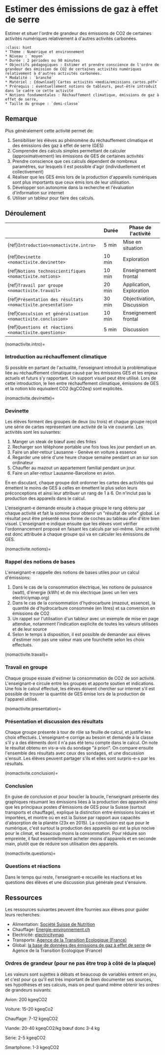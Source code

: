 # Estimer des émissions de gaz à effet de serre


Estimer et situer l'ordre de grandeur des émissions de CO2 de certaines
activités numériques relativement à d'autres activités carbonées. 



```{admonition} Estimer des émissions de gaz à effet de serre
:class: hint
* Thème : Numérique et environnement
* Niveau : `moyen`
* Durée : 2 périodes ou 90 minutes
* Objectifs pédagogiques : Estimer et prendre conscience de l'ordre de grandeur des émission de CO2 de certaines activités numériques relativement à d'autres activités carbonées. 
* Modalité : `branché`
* Matériel : {download}`Cartes activités <media/emissions_cartes.pdf>`
* Prérequis : éventuellement notions de tableurs, peut-être introduit dans le cadre ce cette activité
* Notions fondamentales : Réchauffement climatique, émissions de gaz à effet de serre, 
* Taille du groupe : `demi-classe`

```

## Remarque

Plus généralement cette activité permet de:
1. Sensibiliser les élèves au phénomène du réchauffement climatique et des émissions des gaz à effet de serre (GES)
1. Comprendre des calculs simples permettant de calculer (approximativement) les émissions de GES de certaines activités
1. Prendre conscience que ces calculs dépendent de nombreux paramètres, sur lesquels il est possible d'agir (individuellement et collectivement)
1. Réaliser que les GES émis lors de la production d'appareils numériques sont plus importants que ceux émis lors de leur utilisation. 
1. Développer son autonomie dans la recherche et l'évaluation d'information sur internet
1. Utiliser un tableur pour faire des calculs.


## Déroulement

|                                       | Durée  | Phase de l'activité   | 
|---------------------------------------|------ |---------------------|
| {ref}`Introduction<nomactivite.intro>`| 5 min  | Mise en situation |
| {ref}`Devinette <nomactivite.devinette>`| 10 min  | Exploration|
| {ref}`Notions technoscientifiques <nomactivite.notions>`| 10 min   | Enseignement frontal        |
| {ref}`Travail par groupe <nomactivite.travail>`   | 20 min   | Application, Exploration |
| {ref}`Présentation des résultats <nomactivite.presentation>`   | 30 min   | Objectivation, Discussion |
| {ref}`Conculsion et généralisation <nomactivite.conclusion>`   | 10 min   | Enseignement frontal |
| {ref}`Questions et réactions <nomactivite.questions>`   | 5 min   | Discussion |

(nomactivite.intro)=
### Introduction au réchauffement climatique

Si possible en partant de l'actualité, l'enseignant introduit la problématique liée au réchauffement climatique
causé par les émissions GES et les enjeux actuels et futurs s'y rapportant. Un support visuel peut être utilisé.
Lors de cette introduction, le lien entre réchauffement climatique, émissions de GES et la notion kilo equivalent CO2 (kgCO2eq) sont explicités. 

(nomactivite.devinette)=
### Devinette

Les élèves forment des groupes de deux (ou trois) et chaque groupe reçoit une série de cartes représentant une activité
de la vie courante. Les activités sont les suivantes:

1. Manger un steak de bœuf avec des frites
1. Recharger son téléphone portable une fois tous les jour pendant un an. 
1. Faire un aller-retour Lausanne - Genève en voiture à essence
1. Regarder une série d'une heure chaque semaine pendant un an sur son ordinateur
1. Chauffer au mazout un appartement familial pendant un jour.
1. Faire un aller-retour Lausanne-Barcelone en avion. 

En en discutant, chaque groupe doit ordonner les cartes des activités qui émettent le moins de GES à celles en émettent le plus selon leurs
préconceptions et ainsi leur attribuer un rang de 1 à 6. On n'inclut pas la production des appareils dans le calcul.  

L'enseignant-e demande ensuite à chaque groupe le rang obtenu par chaque activité et fait la somme pour obtenir un "résultat de vote" global.
Le résultat peut être présenté sous forme de coches au tableau afin d'être bien visuel. L'enseignant-e indique ensuite que les élèves vont
vérifier l'ordonnancement proposé en faisant les calculs par soi-même. Une activité est donc attribuée à chaque groupe qui va en calculer les émissions de GES. 

(nomactivite.notions)=
### Rappel des notions de bases

L'enseignant-e rappelle des notions de bases utiles pour un calcul d'émissions:
1. Dans le cas de la consommation électrique, les notions de puissance (watt), d'énergie (kWh) et de mix électrique (avec un lien vers electriciymap.org)
1. Dans le cas de la consommation d'hydrocarbure (mazout, essence), la quantité de d'hydrocarbure consommée (en litres) et sa conversion en émissions de CO2
1. Un rappel sur l'utilisation d'un tableur avec un exemple de mise en page attendue, notamment l'indication explicite de toutes les valeurs utilisées et
de leur source
1. Selon le temps à disposition, il est possible de demander aux élèves d'estimer non pas une valeur mais une fourchette selon les choix effectués.


(nomactivite.travail)=
### Travail en groupe
Chaque groupe essaie d'estimer la consommation de CO2 de son activité. L'enseignant-e circule entre les groupes et apporte soutien et indications. 
Une fois le calcul éffectué, les élèves doivent chercher sur internet s'il est possible de trouver la quantité de GES émise lors de la production
de l'appareil utilisé. 

(nomactivite.presentation)=
### Présentation et discussion des résultats

Chaque groupe présente à tour de rôle sa feuille de calcul, et justifie les choix effectués. L'enseignant-e corrige au besoin et demande à la classe
s'il y a des éléments dont il n'a pas été tenu compte dans le calcul. 
On note le résultat obtenu en vis-a-vis du sondage "à priori".
On compare ensuite l'ensemble des résultats avec ceux des sondages, et une discussion s'ensuit. Les élèves peuvent partager s'ils et elles sont surpris-e-s par
les résultats. 

(nomactivite.conclusion)=
### Conclusion
En guise de conclusion et pour boucler la boucle, l'enseignant présente des graphiques résumant les émissions liées à la production des appareils ainsi que les principaux postes d'émissions de GES pour la Suisse (surtout transports et chauffage), explique la distinction entre émissions locales et importées, et montre où en est la Suisse par rapport aux capacités d'absorption de la planète (23x en 2015). La conclusion est que pour le numérique, c'est surtout la production des appareils qui est la plus nocive pour le climat, et beaucoup moins la consommation. Pour réduire son empreinte, il faut essentiellement acheter moins d'appareils et en seconde main, plutôt que de réduire son utilisation des appareils.  

(nomactivite.questions)=
### Questions et réactions
Dans le temps qui reste, l'enseignant-e recueille les réactions et les questions des élèves et une discussion plus générale peut s'ensuivre. 


## Ressources

Les ressources suivantes peuvent être fournies aux élèves pour guider leurs recherches:

- Alimentation: [Société Suisse de Nutrition](https://www.sge-ssn.ch/media/bilan_cologique_des_aliments1.pdf)
- Chauffage: [Energie-environnement.ch](https://www.energie-environnement.ch/economiser-le-chauffage/situer-sa-consommation-de-chauffage)
- Electricité: [electricitymap](https://app.electricitymaps.com/map)
- Transports: [Agence de la Transition Ecologique (France)](https://agirpourlatransition.ademe.fr/particuliers/bureau/deplacements/calculer-emissions-carbone-trajets)
- Global: [la base de données des émissions de gaz à effet de serre](https://bilans-ges.ademe.fr/docutheque/docs/Base_Carbone_V22.0.zip) de Agence de la Transition Ecologique (France)

### Ordres de grandeur (pour ne pas être trop à côté de la plaque)

Les valeurs sont sujettes à débats et beaucoup de variables entrent en jeu, et c'est pour ça qu'il est très important de bien documenter ses sources, ses hypothèses et ses calculs, mais on peut quand même obtenir les ordres de grandeurs suivants:


Avion: 200 kgeqCO2

Voiture: 15-20 kgeqCo2

Chauffage: 7-12 kgeqCO2

Viande: 20-40 kgeqCO2/kg bœuf donc 3-4 kg

Série: 2-5 kgeqCO2

Smartphone: 1-3 kgeqCO2
